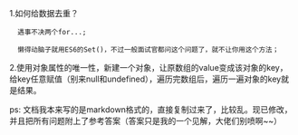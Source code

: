 
 1.如何给数据去重？

      遇事不决两个for...;

      懒得动脑子就用ES6的Set()，不过一般面试官都问这个问题了，就不让你用这个方法；

 2.使用对象属性的唯一性，新建一个对象，让原数组的value变成该对象的key，给key任意赋值（别来null和undefined），遍历完数组后，遍历一遍对象的key就是结果。

ps: 文档我本来写的是markdown格式的，直接复制过来了，比较乱。现已修改，并且把所有问题附上了参考答案（答案只是我的一个见解，大佬们别喷啊~~）
